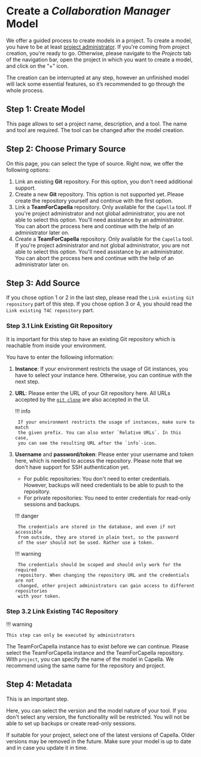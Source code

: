 <!--
 ~ SPDX-FileCopyrightText: Copyright DB InfraGO AG and contributors
 ~ SPDX-License-Identifier: Apache-2.0
 -->

# Create a _Collaboration Manager_ Model

We offer a guided process to create models in a project. To create a model, you
have to be at least [project administrator](../../projects/roles.md). If you're
coming from project creation, you're ready to go. Otherwise, please navigate to
the _Projects_ tab of the navigation bar, open the project in which you want to
create a model, and click on the “+” icon.

The creation can be interrupted at any step, however an unfinished model will
lack some essential features, so it’s recommended to go through the whole
process.

## Step 1: Create Model

This page allows to set a project name, description, and a tool. The name and
tool are required. The tool can be changed after the model creation.

## Step 2: Choose Primary Source

On this page, you can select the type of source. Right now, we offer the
following options:

1. Link an existing **Git** repository. For this option, you don't need
   additional support.
1. Create a new **Git** repository. This option is not supported yet. Please
   create the repository yourself and continue with the first option.
1. Link a **TeamForCapella** repository. Only available for the `Capella` tool.
   If you're project administrator and not global administrator, you are not
   able to select this option. You'll need assistance by an administrator. You
   can abort the process here and continue with the help of an administrator
   later on.
1. Create a **TeamForCapella** repository. Only available for the `Capella`
   tool. If you're project administrator and not global administrator, you are
   not able to select this option. You'll need assistance by an administrator.
   You can abort the process here and continue with the help of an
   administrator later on.

## Step 3: Add Source

If you chose option 1 or 2 in the last step, please read the
`Link existing Git repository` part of this step. If you chose option 3 or 4,
you should read the `Link existing T4C repository` part.

### Step 3.1 Link Existing Git Repository

It is important for this step to have an existing Git repository which is
reachable from inside your environment.

You have to enter the following information:

1.  **Instance**: If your environment restricts the usage of Git instances, you
    have to select your instance here. Otherwise, you can continue with the
    next step.
1.  **URL**: Please enter the URL of your Git repository here. All URLs
    accepted by the [`git clone`](https://git-scm.com/docs/git-clone) are also
    accepted in the UI.

    !!! info

         If your environment restricts the usage of instances, make sure to match
         the given prefix. You can also enter `Relative URLs`. In this case,
         you can see the resulting URL after the `info`-icon.

1.  **Username** and **password/token**: Please enter your username and token
    here, which is needed to access the repository. Please note that we don't
    have support for SSH authentication yet.
    - For public repositories: You don't need to enter credentials. However,
      backups will need credentials to be able to push to the repository.
    - For private repositories: You need to enter credentials for read-only
      sessions and backups.

    !!! danger

         The credentials are stored in the database, and even if not accessible
         from outside, they are stored in plain text, so the password
         of the user should not be used. Rather use a token.

    !!! warning

         The credentials should be scoped and should only work for the required
         repository. When changing the repository URL and the credentials are not
         changed, other project administrators can gain access to different repositories
         with your token.

### Step 3.2 Link Existing T4C Repository

!!! warning

    This step can only be executed by administrators

The TeamForCapella instance has to exist before we can continue. Please select
the TeamForCapella instance and the TeamForCapella repository. With `project`,
you can specify the name of the model in Capella. We recommend using the same
name for the repository and project.

## Step 4: Metadata

This is an important step.

Here, you can select the version and the model nature of your tool. If you
don't select any version, the functionality will be restricted. You will not be
able to set up backups or create read-only sessions.

If suitable for your project, select one of the latest versions of Capella.
Older versions may be removed in the future. Make sure your model is up to date
and in case you update it in time.
